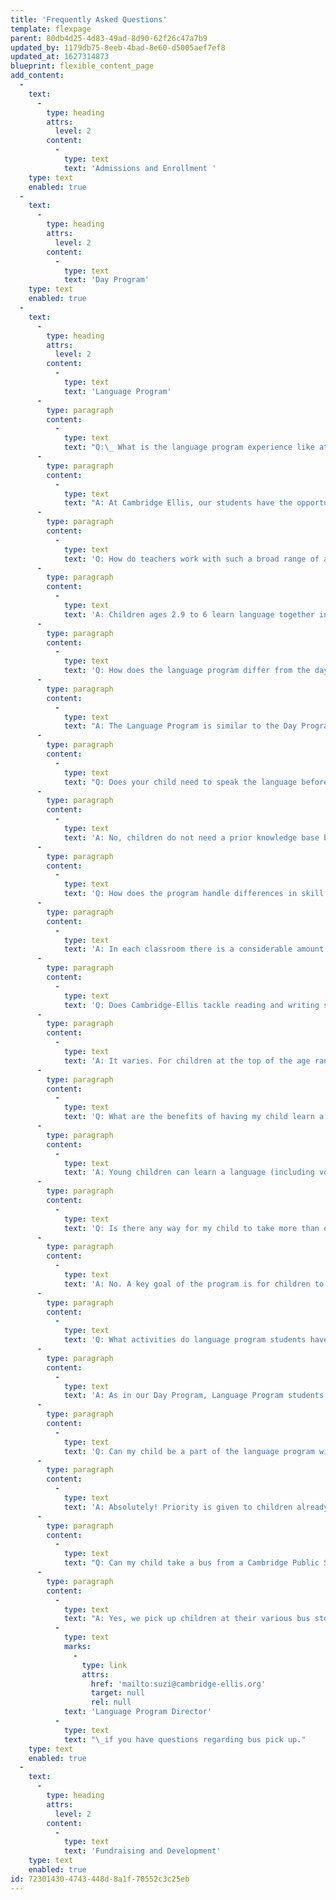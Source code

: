 ```yaml
---
title: 'Frequently Asked Questions'
template: flexpage
parent: 80db4d25-4d83-49ad-8d90-62f26c47a7b9
updated_by: 1179db75-8eeb-4bad-8e60-d5005aef7ef8
updated_at: 1627314873
blueprint: flexible_content_page
add_content:
  -
    text:
      -
        type: heading
        attrs:
          level: 2
        content:
          -
            type: text
            text: 'Admissions and Enrollment '
    type: text
    enabled: true
  -
    text:
      -
        type: heading
        attrs:
          level: 2
        content:
          -
            type: text
            text: 'Day Program'
    type: text
    enabled: true
  -
    text:
      -
        type: heading
        attrs:
          level: 2
        content:
          -
            type: text
            text: 'Language Program'
      -
        type: paragraph
        content:
          -
            type: text
            text: "Q:\_ What is the language program experience like at Cambridge-Ellis?"
      -
        type: paragraph
        content:
          -
            type: text
            text: "A: At Cambridge Ellis, our students have the opportunity to learn Spanish, French, and Mandarin in an immersive, play-based environment focused on open-ended exploration and emergent curriculum stemming from the interests of the children.\_\_"
      -
        type: paragraph
        content:
          -
            type: text
            text: 'Q: How do teachers work with such a broad range of ages?'
      -
        type: paragraph
        content:
          -
            type: text
            text: 'A: Children ages 2.9 to 6 learn language together in the classroom. The advantage of this model is that the oldest children use and model language, skills, and understanding of concepts for the younger children, who in turn benefit from watching and learning from and with their classmates as they navigate the different activities together. Teachers individualize their support and language learning activities and sometimes break into small groups to meet the language and developmental needs of the children.'
      -
        type: paragraph
        content:
          -
            type: text
            text: 'Q: How does the language program differ from the day program?'
      -
        type: paragraph
        content:
          -
            type: text
            text: "A: The Language Program is similar to the Day Program in terms of philosophy (play-based, emergent curriculum, exploratory hands-on learning), but classroom time is shorter (three hours, four days a week), and the age range of the children in each classroom is larger (2.9 years – 6 years).\_"
      -
        type: paragraph
        content:
          -
            type: text
            text: "Q: Does your child need to speak the language before starting the program?\_"
      -
        type: paragraph
        content:
          -
            type: text
            text: 'A: No, children do not need a prior knowledge base before entering the program. In each classroom, there are children who have never heard or spoken the language before, children who have one or more family members who speak the language with them at home, and some who have differing amounts of prior exposure.'
      -
        type: paragraph
        content:
          -
            type: text
            text: 'Q: How does the program handle differences in skill levels?'
      -
        type: paragraph
        content:
          -
            type: text
            text: 'A: In each classroom there is a considerable amount of whole group experience so that children of all skill levels can come together and feel a sense of community and belonging in the classroom. The teachers also separate the children into small groups to individualize the immersion experience and make sure more linguistically advanced children are challenged while less experienced children get the building blocks they need to learn the language. As children become more experienced in the language, their vocabulary grows, so teachers build on that vocabulary gradually.'
      -
        type: paragraph
        content:
          -
            type: text
            text: 'Q: Does Cambridge-Ellis tackle reading and writing skills in addition to speaking?'
      -
        type: paragraph
        content:
          -
            type: text
            text: 'A: It varies. For children at the top of the age range who are learning reading and writing in school, the Language Program reinforces these skills in Spanish, French, and Mandarin. However, we don’t use worksheets or use explicit instruction in these areas. Instead, the teachers use games and interactive activities to promote an understanding of sounds, characters, letters, and words.'
      -
        type: paragraph
        content:
          -
            type: text
            text: 'Q: What are the benefits of having my child learn a foreign language?'
      -
        type: paragraph
        content:
          -
            type: text
            text: 'A: Young children can learn a language (including vocabulary, sentence structure, pronunciation, and cultural contexts) very quickly. In fact, they can learn more than one language at a time. There is a large body of research indicating that learning a foreign language as a young child has a positive impact on brain development, such as developing stronger problem solving skills. Think of the brain as a muscle that is being exercised when engaging with foreign language. Additionally, learning a foreign language helps children broaden their cultural understanding and develop empathy, kindness, and compassion.'
      -
        type: paragraph
        content:
          -
            type: text
            text: 'Q: Is there any way for my child to take more than one language throughout the year?'
      -
        type: paragraph
        content:
          -
            type: text
            text: 'A: No. A key goal of the program is for children to move toward fluency, which requires time hearing and practicing the language on a consistent basis. However, the children do get exposure to the other classroom languages through language-program-wide events and weekly assemblies.'
      -
        type: paragraph
        content:
          -
            type: text
            text: 'Q: What activities do language program students have access to?'
      -
        type: paragraph
        content:
          -
            type: text
            text: 'A: As in our Day Program, Language Program students participate in music, Arts Adventure, nature programming, weekly assemblies, games and activities, cooking, playground time, and circle time — to name just a few!'
      -
        type: paragraph
        content:
          -
            type: text
            text: 'Q: Can my child be a part of the language program without enrolling in the day program?'
      -
        type: paragraph
        content:
          -
            type: text
            text: 'A: Absolutely! Priority is given to children already enrolled at Cambridge-Ellis during the day, but there are often open spots for new families whose children do not attend the Day Program.'
      -
        type: paragraph
        content:
          -
            type: text
            text: "Q: Can my child take a bus from a Cambridge Public School to the afternoon Language Program?\_\_"
      -
        type: paragraph
        content:
          -
            type: text
            text: "A: Yes, we pick up children at their various bus stops and escort them to Cambridge-Ellis.\_ Since the buses do not drop children right at the school, we need to have a sufficient number of staff who can leave CES to pick up children. Please talk with the\_"
          -
            type: text
            marks:
              -
                type: link
                attrs:
                  href: 'mailto:suzi@cambridge-ellis.org'
                  target: null
                  rel: null
            text: 'Language Program Director'
          -
            type: text
            text: "\_if you have questions regarding bus pick up."
    type: text
    enabled: true
  -
    text:
      -
        type: heading
        attrs:
          level: 2
        content:
          -
            type: text
            text: 'Fundraising and Development'
    type: text
    enabled: true
id: 72301430-4743-448d-8a1f-70552c3c25eb
---
```

